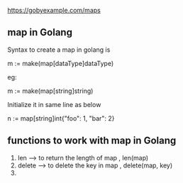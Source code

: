 https://gobyexample.com/maps

## map in Golang

Syntax to create a map in golang is

m := make(map[dataType]dataType)

eg:

m := make(map[string]string)

Initialize it in same line as below

n := map[string]int{"foo": 1, "bar": 2}

## functions to work with map in Golang

1. len --> to return the length of map , len(map)
2. delete --> to delete the key in map , delete(map, key)
3. 